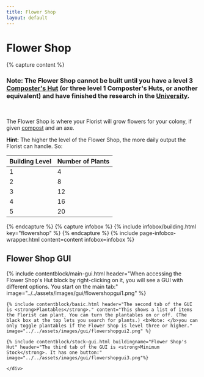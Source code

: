 ```yaml
---
title: Flower Shop
layout: default
---
```

# Flower Shop

{% capture content %}
### Note: The Flower Shop cannot be built until you have a level 3 [Composter's Hut](../../source/buildings/composter) (or three level 1 Composter's Huts, or another equivalent) and have finished the research in the [University](../../source/buildings/university).
<br>

The Flower Shop is where your Florist will grow flowers for your colony, if given [compost](../../source/items/compost) and an axe.

**Hint:** The higher the level of the Flower Shop, the more daily output the Florist can handle. So:

| Building Level | Number of Plants |
| -------------- | ---------------- |
| 1              | 4                |
| 2              | 8                |
| 3              | 12               |
| 4              | 16               |
| 5              | 20               |
{% endcapture %}
{% capture infobox %}
{% include infobox/building.html key="flowershop" %}
{% endcapture %}
{% include page-infobox-wrapper.html content=content infobox=infobox %}

## Flower Shop GUI

<div class="row">
<div class="col">
    {% include contentblock/main-gui.html header="When accessing the Flower Shop's Hut block by right-clicking on it, you will see a GUI with different options. You start on the main tab:" image="../../assets/images/gui/flowershopgui1.png" %}

    {% include contentblock/basic.html header="The second tab of the GUI is <strong>Plantables</strong>." content="This shows a list of items the Florist can plant. You can turn the plantables on or off. (The black box at the top lets you search for plants.) <b>Note: </b>you can only toggle plantables if the Flower Shop is level three or higher." image="../../assets/images/gui/flowershopgui2.png" %}

    {% include contentblock/stock-gui.html buildingname="Flower Shop's Hut" header="The third tab of the GUI is <strong>Minimum Stock</strong>. It has one button:" image="../../assets/images/gui/flowershopgui3.png"%}

    </div>
</div>
